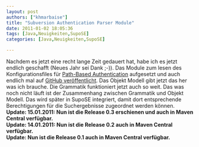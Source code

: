 ```yaml
---
layout: post
authors: ["khmarbaise"]
title: "Subversion Authentication Parser Module"
date: 2011-01-02 18:05:36
tags: [Java,Neuigkeiten,SupoSE]
categories: [Java,Neuigkeiten,SupoSE]

---
```

Nachdem es jetzt eine recht lange Zeit gedauert hat, habe ich es jetzt endlich geschafft (Neues Jahr sei Dank ;-)). Das Module zum lesen des Konfigurationsfiles für <a href="http://svnbook.red-bean.com/nightly/en/svn-book.html#svn.serverconfig.pathbasedauthz)">Path-Based Authentication</a> aufgesetzt und auch endlich mal auf <a href="https://github.com/khmarbaise/sapm">GitHub veröffentlicht</a>. Das Objekt Modell gibt jetzt das her was ich brauche. Die Grammatik funktioniert jetzt auch so weit. Das was noch nicht läuft ist der Zusammenhang zwischen Grammatik und Objekt Modell. Das wird später in SupoSE integriert, damit dort entsprechende Berechtigungen für die Suchergebnisse zugeordnet werden können.<br/>
<strong>Update: 15.01.2011: Nun ist die Release 0.3 erschienen und auch in Maven Central verfügbar.</strong><br/>
<strong>Update: 14.01.2011: Nun ist die Release 0.2 auch in Maven Central verfügbar.</strong><br/>
<strong>Update: Nun ist die Release 0.1 auch in Maven Central verfügbar.</strong><br/>
